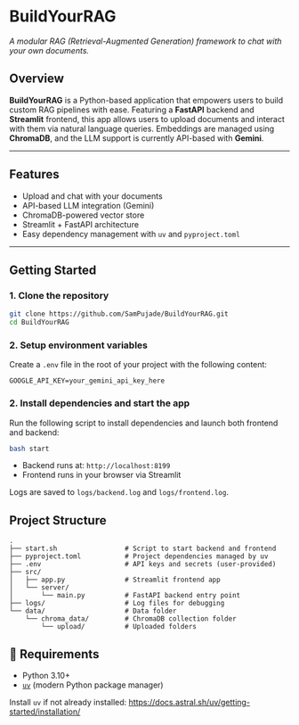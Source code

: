 # BuildYourRAG  
*A modular RAG (Retrieval-Augmented Generation) framework to chat with your own documents.*

## Overview

**BuildYourRAG** is a Python-based application that empowers users to build custom RAG pipelines with ease. Featuring a **FastAPI** backend and **Streamlit** frontend, this app allows users to upload documents and interact with them via natural language queries. Embeddings are managed using **ChromaDB**, and the LLM support is currently API-based with **Gemini**.

---

## Features

- Upload and chat with your documents  
- API-based LLM integration (Gemini)  
- ChromaDB-powered vector store  
- Streamlit + FastAPI architecture  
- Easy dependency management with `uv` and `pyproject.toml`  

---

## Getting Started

### 1. Clone the repository

```bash
git clone https://github.com/SamPujade/BuildYourRAG.git
cd BuildYourRAG
```

### 2. Setup environment variables

Create a `.env` file in the root of your project with the following content:

```env
GOOGLE_API_KEY=your_gemini_api_key_here
```

### 2. Install dependencies and start the app

Run the following script to install dependencies and launch both frontend and backend:

```bash
bash start
```

- Backend runs at: `http://localhost:8199`
- Frontend runs in your browser via Streamlit

Logs are saved to `logs/backend.log` and `logs/frontend.log`.

## Project Structure

```
.
├── start.sh                 # Script to start backend and frontend
├── pyproject.toml           # Project dependencies managed by uv
├── .env                     # API keys and secrets (user-provided)
├── src/
│   ├── app.py               # Streamlit frontend app
│   └── server/
│       └── main.py          # FastAPI backend entry point
├── logs/                    # Log files for debugging
└── data/                    # Data folder
    └── chroma_data/         # ChromaDB collection folder
        └── upload/          # Uploaded folders

```

## 📌 Requirements

- Python 3.10+
- [`uv`](https://github.com/astral-sh/uv) (modern Python package manager)

Install `uv` if not already installed: https://docs.astral.sh/uv/getting-started/installation/